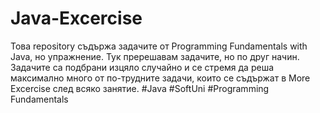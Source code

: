 # Java-Excercise
Това repository съдържа задачите от Programming Fundamentals with Java,
но упражнение. Тук пререшавам задачите, но по друг начин.
Задачите са подбрани изцяло случайно и се стремя да реша максимално много от по-трудните задачи,
които се съдържат в More Excercise след всяко занятие.
#Java #SoftUni #Programming Fundamentals
